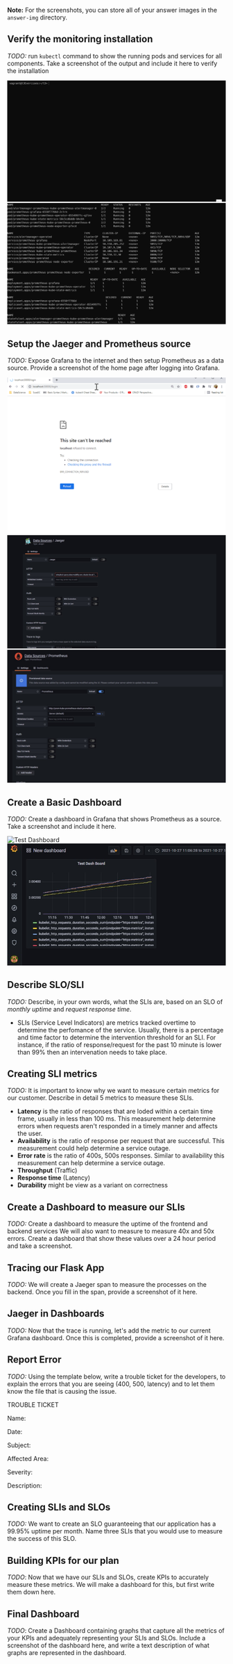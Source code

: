**Note:** For the screenshots, you can store all of your answer images in the `answer-img` directory.
<!-- ![Cat Image](./answer-img/cat.gif) -->

## Verify the monitoring installation

*TODO:* run `kubectl` command to show the running pods and services for all components. Take a screenshot of the output and include it here to verify the installation

![Kubectl get all -n monitoring](./answer-img/kubectl_monitoring.gif)
![Kubectl get all -n monitoring](./answer-img/kubectl_monitoring.jpg)

## Setup the Jaeger and Prometheus source
*TODO:* Expose Grafana to the internet and then setup Prometheus as a data source. Provide a screenshot of the home page after logging into Grafana.

![Prometheus Datasources](./answer-img/prometheus_sources.gif)
![Jaeger Datasource](./answer-img/jaeger_source.jpg)
![Prometheus Datasource](./answer-img/prometheus_source.jpg)

## Create a Basic Dashboard
*TODO:* Create a dashboard in Grafana that shows Prometheus as a source. Take a screenshot and include it here.

![Test Dashboard](./answer-img/test_dashboard.gif)
![Test Dashboard](./answer-img/test_dashboard.jpg)

## Describe SLO/SLI
*TODO:* Describe, in your own words, what the SLIs are, based on an SLO of *monthly uptime* and *request response time*.

- SLIs (Service Level Indicators) are metrics tracked overtime to determine the perfomance of the service. Usually, there is a percentage and time factor to determine the intervention threshold for an SLI. For instance, if the ratio of response/request for the past 10 minute is lower than 99% then an intervenation needs to take place.

## Creating SLI metrics
*TODO:* It is important to know why we want to measure certain metrics for our customer. Describe in detail 5 metrics to measure these SLIs. 

- **Latency** is the ratio of responses that are loded within a certain time frame, usually in less than 100 ms. This measurement help determine errors when requests aren't responded in a timely manner and affects the user.
- **Availability** is the ratio of response per request that are successful. This measurement could help determine a service outage. 
- **Error rate** is the ratio of 400s, 500s responses. Similar to availability this measurement can help determine a service outage.
- **Throughput** (Traffic)
- **Response time** (Latency)
- **Durability** might be view as a variant on correctness

## Create a Dashboard to measure our SLIs
*TODO:* Create a dashboard to measure the uptime of the frontend and backend services We will also want to measure to measure 40x and 50x errors. Create a dashboard that show these values over a 24 hour period and take a screenshot.

## Tracing our Flask App
*TODO:*  We will create a Jaeger span to measure the processes on the backend. Once you fill in the span, provide a screenshot of it here.

## Jaeger in Dashboards
*TODO:* Now that the trace is running, let's add the metric to our current Grafana dashboard. Once this is completed, provide a screenshot of it here.

## Report Error
*TODO:* Using the template below, write a trouble ticket for the developers, to explain the errors that you are seeing (400, 500, latency) and to let them know the file that is causing the issue.

TROUBLE TICKET

Name:

Date:

Subject:

Affected Area:

Severity:

Description:


## Creating SLIs and SLOs
*TODO:* We want to create an SLO guaranteeing that our application has a 99.95% uptime per month. Name three SLIs that you would use to measure the success of this SLO.

## Building KPIs for our plan
*TODO*: Now that we have our SLIs and SLOs, create KPIs to accurately measure these metrics. We will make a dashboard for this, but first write them down here.

## Final Dashboard
*TODO*: Create a Dashboard containing graphs that capture all the metrics of your KPIs and adequately representing your SLIs and SLOs. Include a screenshot of the dashboard here, and write a text description of what graphs are represented in the dashboard.  
